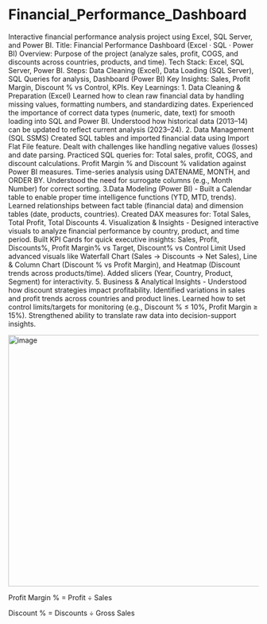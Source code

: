 # Financial_Performance_Dashboard
Interactive financial performance analysis project using Excel, SQL Server, and Power BI.
Title: Financial Performance Dashboard (Excel · SQL · Power BI)
Overview: Purpose of the project (analyze sales, profit, COGS, and discounts across countries, products, and time).
Tech Stack: Excel, SQL Server, Power BI.
Steps: Data Cleaning (Excel), Data Loading (SQL Server), SQL Queries for analysis, Dashboard (Power BI)
Key Insights: Sales, Profit Margin, Discount % vs Control, KPIs.
Key Learnings: 1. Data Cleaning & Preparation (Excel)
Learned how to clean raw financial data by handling missing values, formatting numbers, and standardizing dates.
Experienced the importance of correct data types (numeric, date, text) for smooth loading into SQL and Power BI.
Understood how historical data (2013–14) can be updated to reflect current analysis (2023–24).
2. Data Management (SQL SSMS)
Created SQL tables and imported financial data using Import Flat File feature.
Dealt with challenges like handling negative values (losses) and date parsing.
Practiced SQL queries for: Total sales, profit, COGS, and discount calculations. Profit Margin % and Discount % validation against Power BI measures. Time-series analysis using DATENAME, MONTH, and ORDER BY.
Understood the need for surrogate columns (e.g., Month Number) for correct sorting.
3.Data Modeling (Power BI) - Built a Calendar table to enable proper time intelligence functions (YTD, MTD, trends).
Learned relationships between fact table (financial data) and dimension tables (date, products, countries).
Created DAX measures for: Total Sales, Total Profit, Total Discounts
4. Visualization & Insights - Designed interactive visuals to analyze financial performance by country, product, and time period.
Built KPI Cards for quick executive insights: Sales, Profit, Discounts%, Profit Margin% vs Target, Discount% vs Control Limit
Used advanced visuals like Waterfall Chart (Sales → Discounts → Net Sales), Line & Column Chart (Discount % vs Profit Margin), and Heatmap (Discount trends across products/time).
Added slicers (Year, Country, Product, Segment) for interactivity.
5. Business & Analytical Insights - Understood how discount strategies impact profitability.
Identified variations in sales and profit trends across countries and product lines.
Learned how to set control limits/targets for monitoring (e.g., Discount % ≤ 10%, Profit Margin ≥ 15%).
Strengthened ability to translate raw data into decision-support insights.

<img width="906" height="506" alt="image" src="https://github.com/user-attachments/assets/42b9ebb8-0674-4e35-90f6-7d48d39f26ae" />


Profit Margin % = Profit ÷ Sales

Discount % = Discounts ÷ Gross Sales
